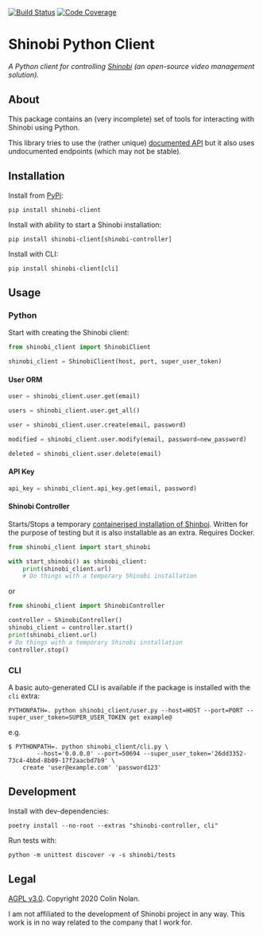 [![Build Status](https://travis-ci.com/colin-nolan/python-shinobi-client.svg?branch=master)](https://travis-ci.com/colin-nolan/python-shinobi-client)
[![Code Coverage](https://codecov.io/gh/colin-nolan/python-shinobi-client/branch/master/graph/badge.svg)](https://codecov.io/gh/colin-nolan/python-shinobi-client)

# Shinobi Python Client
_A Python client for controlling [Shinobi](https://gitlab.com/Shinobi-Systems/Shinobi) (an open-source video management 
solution)._


## About
This package contains an (very incomplete) set of tools for interacting with Shinobi using Python.

This library tries to use the (rather unique) [documented API](https://shinobi.video/docs/api) but it also uses 
undocumented endpoints (which may not be stable).


## Installation
Install from [PyPi](https://pypi.org/project/shinobi-client/):
```
pip install shinobi-client
```

Install with ability to start a Shinobi installation:
```
pip install shinobi-client[shinobi-controller]
```

Install with CLI:
```
pip install shinobi-client[cli]
```

## Usage
### Python
Start with creating the Shinobi client:
```python
from shinobi_client import ShinobiClient

shinobi_client = ShinobiClient(host, port, super_user_token)
```

#### User ORM
```python
user = shinobi_client.user.get(email)

users = shinobi_client.user.get_all()

user = shinobi_client.user.create(email, password)

modified = shinobi_client.user.modify(email, password=new_password)

deleted = shinobi_client.user.delete(email)
```

#### API Key
```python
api_key = shinobi_client.api_key.get(email, password)
```

#### Shinobi Controller
Starts/Stops a temporary [containerised installation of Shinboi](https://github.com/colin-nolan/docker-shinobi). Written
for the purpose of testing but it is also installable as an extra. Requires Docker.
```python
from shinobi_client import start_shinobi

with start_shinobi() as shinobi_client:
    print(shinobi_client.url)
    # Do things with a temporary Shinobi installation
```
or
```python
from shinobi_client import ShinobiController

controller = ShinobiController()
shinobi_client = controller.start()
print(shinobi_client.url)
# Do things with a temporary Shinobi installation
controller.stop()
```

### CLI
A basic auto-generated CLI is available if the package is installed with the `cli` extra: 
```
PYTHONPATH=. python shinobi_client/user.py --host=HOST --port=PORT --super_user_token=SUPER_USER_TOKEN get example@
```
e.g.
```
$ PYTHONPATH=. python shinobi_client/cli.py \
        --host='0.0.0.0' --port=50694 --super_user_token='26dd3352-73c4-4bbd-8b09-17f2aacbd7b9' \
    create 'user@example.com' 'password123'
```


## Development
Install with dev-dependencies:
```
poetry install --no-root --extras "shinobi-controller, cli"
```

Run tests with:
```
python -m unittest discover -v -s shinobi/tests
```


## Legal
[AGPL v3.0](LICENSE.txt). Copyright 2020 Colin Nolan.

I am not affiliated to the development of Shinobi project in any way. This work is in no way related to the company that
I work for.
